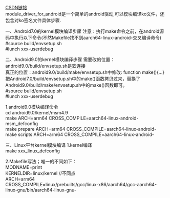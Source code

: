 [CSDN链接](https://blog.csdn.net/u010164190/article/details/83900420)   
module_driver_for_android是一个简单的android驱动,可以模块编译ko文件，还包含对ko签名文件具体步骤.

一、Android7.0的kernel模块编译步骤
注意：执行make命令之前，在android源码中执行以下命令(不然Makefile找不到aarch64-linux-android-交叉编译命令)      
#source build/envsetup.sh     
#lunch xxx-userdebug

二、Android9.0的kernel模块编译步骤
需要改的位置：android9.0/build/envsetup.sh是软连接     
真正的位置：android9.0/build/make/envsetup.sh中修改: function make(){...}    
把Android7.0/build/envsetup.sh中的make()函数拷贝过来，替换了Android9.0/build/make/envsetup.sh中的make()函数即可。        
#source build/envsetup.sh     
#lunch xxx-userdebug

1.android9.0模块编译命令  
cd android9.0/kernel/msm4.9  
make ARCH=arm64 CROSS_COMPILE=aarch64-linux-android- msm_defconfig  
make prepare ARCH=arm64 CROSS_COMPILE=aarch64-linux-android-  
make scripts ARCH=arm64 CROSS_COMPILE=aarch64-linux-android-  

三、Linux平台kernel模块编译
1.kernel编译   
make xxx_linux_defconfig   

2.Makefile写法；唯一的不同如下：   
MODNAME=print   
KERNELDIR=linux/kernel //不同点   
ARCH=arm64   
CROSS_COMPILE=linux/prebuilts/gcc/linux-x86/aarch64/gcc-aarch64-linux-gnu/bin/aarch64-linux-gnu-
